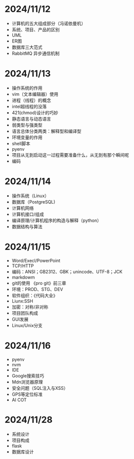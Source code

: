 # 2024/11/12
- 计算机的五大组成部分（冯诺依曼机）
- 系统、项目、产品的区别
- UML
- ER图
- 数据库三大范式
- RabbitMQ 异步通信机制
# 2024/11/13
- 操作系统的作用
- vim（文本编辑器）使用
- 进程（线程）的概念
- intel超线程的没落
- 421(chmod)设计的巧妙
- 静态语言与动态语言
- 弱类型与强类型
- 语言总体分类两类：解释型和编译型
- 环境变量的作用
- shell脚本
- pyenv
- 项目从无到启动这一过程需要准备什么，从无到有那个瞬间呢
- 编码
# 2024/11/14
- 操作系统（Linux）
- 数据库（PostgreSQL)
- 计算机网络
- 计算机接口/组成
- 编译原理/计算机程序的构造与解释（python）
- 数据结构与算法
# 2024/11/15
- Word/Execl/PowerPoint
- TCP/HTTP
- 编码：ANSI；GB2312、GBK；unincode、UTF-8；JCK
- markdowm
- git的使用 《pro git》前三章
- 环境：PROD、STG、DEV
- 软件组织：《代码大全》
- Liunx:SSH
- 加密：对称/非对称
- 项目团队构成
- GUI发展
- Linux/Unix分支
# 2024/11/16
- pyenv
- nvm
- IDE
- Google搜索技巧
- Mdn浏览器原理
- 安全问题（SQL注入与XSS）
- GPS等定位标准
- AI COT
# 2024/11/28
- 系统设计
- 项目构成
- flask
- 数据库设计
